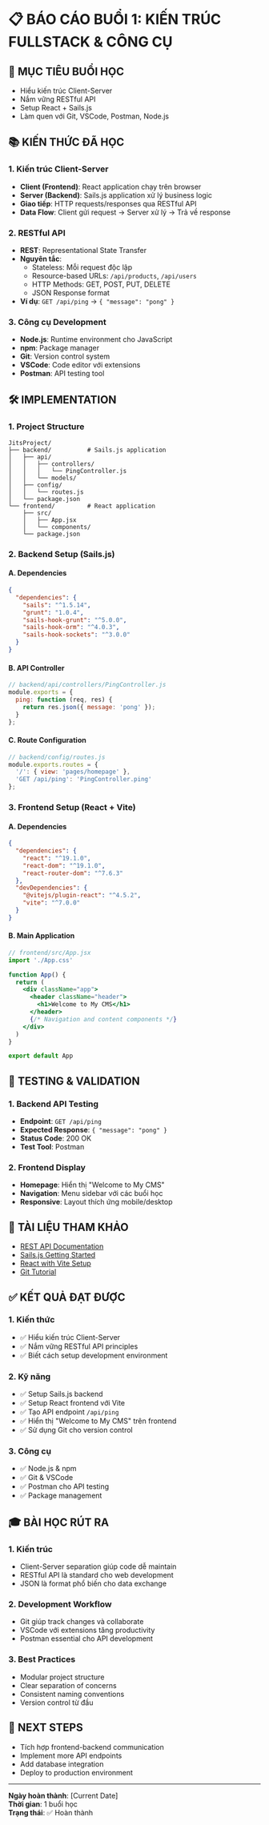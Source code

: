 # 📋 BÁO CÁO BUỔI 1: KIẾN TRÚC FULLSTACK & CÔNG CỤ

## 🎯 **MỤC TIÊU BUỔI HỌC**
- Hiểu kiến trúc Client-Server
- Nắm vững RESTful API
- Setup React + Sails.js
- Làm quen với Git, VSCode, Postman, Node.js

## 📚 **KIẾN THỨC ĐÃ HỌC**

### **1. Kiến trúc Client-Server**
- **Client (Frontend)**: React application chạy trên browser
- **Server (Backend)**: Sails.js application xử lý business logic
- **Giao tiếp**: HTTP requests/responses qua RESTful API
- **Data Flow**: Client gửi request → Server xử lý → Trả về response

### **2. RESTful API**
- **REST**: Representational State Transfer
- **Nguyên tắc**:
  - Stateless: Mỗi request độc lập
  - Resource-based URLs: `/api/products`, `/api/users`
  - HTTP Methods: GET, POST, PUT, DELETE
  - JSON Response format
- **Ví dụ**: `GET /api/ping` → `{ "message": "pong" }`

### **3. Công cụ Development**
- **Node.js**: Runtime environment cho JavaScript
- **npm**: Package manager
- **Git**: Version control system
- **VSCode**: Code editor với extensions
- **Postman**: API testing tool

## 🛠️ **IMPLEMENTATION**

### **1. Project Structure**
```
JitsProject/
├── backend/          # Sails.js application
│   ├── api/
│   │   ├── controllers/
│   │   │   └── PingController.js
│   │   └── models/
│   ├── config/
│   │   └── routes.js
│   └── package.json
└── frontend/         # React application
    ├── src/
    │   ├── App.jsx
    │   └── components/
    └── package.json
```

### **2. Backend Setup (Sails.js)**

#### **A. Dependencies**
```json
{
  "dependencies": {
    "sails": "^1.5.14",
    "grunt": "1.0.4",
    "sails-hook-grunt": "^5.0.0",
    "sails-hook-orm": "^4.0.3",
    "sails-hook-sockets": "^3.0.0"
  }
}
```

#### **B. API Controller**
```javascript
// backend/api/controllers/PingController.js
module.exports = {
  ping: function (req, res) {
    return res.json({ message: 'pong' });
  }
};
```

#### **C. Route Configuration**
```javascript
// backend/config/routes.js
module.exports.routes = {
  '/': { view: 'pages/homepage' },
  'GET /api/ping': 'PingController.ping'
};
```

### **3. Frontend Setup (React + Vite)**

#### **A. Dependencies**
```json
{
  "dependencies": {
    "react": "^19.1.0",
    "react-dom": "^19.1.0",
    "react-router-dom": "^7.6.3"
  },
  "devDependencies": {
    "@vitejs/plugin-react": "^4.5.2",
    "vite": "^7.0.0"
  }
}
```

#### **B. Main Application**
```jsx
// frontend/src/App.jsx
import './App.css'

function App() {
  return (
    <div className="app">
      <header className="header">
        <h1>Welcome to My CMS</h1>
      </header>
      {/* Navigation and content components */}
    </div>
  )
}

export default App
```

## 🧪 **TESTING & VALIDATION**

### **1. Backend API Testing**
- **Endpoint**: `GET /api/ping`
- **Expected Response**: `{ "message": "pong" }`
- **Status Code**: 200 OK
- **Test Tool**: Postman

### **2. Frontend Display**
- **Homepage**: Hiển thị "Welcome to My CMS"
- **Navigation**: Menu sidebar với các buổi học
- **Responsive**: Layout thích ứng mobile/desktop

## 📖 **TÀI LIỆU THAM KHẢO**
- [REST API Documentation](https://developer.mozilla.org/vi/docs/Glossary/REST)
- [Sails.js Getting Started](https://sailsjs.com/get-started)
- [React with Vite Setup](https://viblo.asia/p/setup-react-voi-vite-63vKjMmyKxR)
- [Git Tutorial](https://www.atlassian.com/git/tutorials/learn-git-with-bitbucket-cloud)

## ✅ **KẾT QUẢ ĐẠT ĐƯỢC**

### **1. Kiến thức**
- ✅ Hiểu kiến trúc Client-Server
- ✅ Nắm vững RESTful API principles
- ✅ Biết cách setup development environment

### **2. Kỹ năng**
- ✅ Setup Sails.js backend
- ✅ Setup React frontend với Vite
- ✅ Tạo API endpoint `/api/ping`
- ✅ Hiển thị "Welcome to My CMS" trên frontend
- ✅ Sử dụng Git cho version control

### **3. Công cụ**
- ✅ Node.js & npm
- ✅ Git & VSCode
- ✅ Postman cho API testing
- ✅ Package management

## 🎓 **BÀI HỌC RÚT RA**

### **1. Kiến trúc**
- Client-Server separation giúp code dễ maintain
- RESTful API là standard cho web development
- JSON là format phổ biến cho data exchange

### **2. Development Workflow**
- Git giúp track changes và collaborate
- VSCode với extensions tăng productivity
- Postman essential cho API development

### **3. Best Practices**
- Modular project structure
- Clear separation of concerns
- Consistent naming conventions
- Version control từ đầu

## 🚀 **NEXT STEPS**
- Tích hợp frontend-backend communication
- Implement more API endpoints
- Add database integration
- Deploy to production environment

---

**Ngày hoàn thành**: [Current Date]  
**Thời gian**: 1 buổi học  
**Trạng thái**: ✅ Hoàn thành 